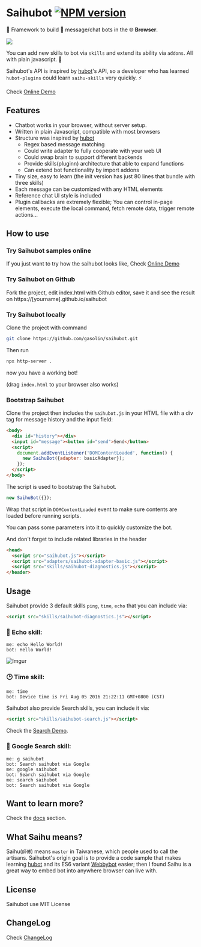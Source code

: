 # Saihubot [![NPM version][npm-image]][npm-url] 
:robot: Framework to build :speech_balloon: message/chat bots in the :globe_with_meridians: **Browser**.

[![](https://github.com/gasolin/saihubot/workflows/lint/badge.svg)](https://github.com/gasolin/saihubot/actions?query=workflow%3Alint)

You can add new skills to bot via `skills` and extend its ability via `addons`. All with plain javascript. :clap:

Saihubot's API is inspired by [hubot](https://github.com/github/hubot/)'s API, so a developer who has learned `hubot-plugins` could learn `saihu-skills` very quickly. :zap:

Check [Online Demo](https://gasolin.github.io/saihubot/)

## Features

* Chatbot works in your browser, without server setup.
* Written in plain Javascript, compatible with most browsers
* Structure was inspired by [hubot](https://github.com/github/hubot/)
  * Regex based message matching
  * Could write adapter to fully cooperate with your web UI
  * Could swap brain to support different backends
  * Provide skills(pluginn) architecture that able to expand functions
  * Can extend bot functionality by import addons
* Tiny size, easy to learn (the init version has just 80 lines that bundle with three skills)
* Each message can be customized with any HTML elements
* Reference chat UI style is included
* Plugin callbacks are extremely flexible; You can control in-page elements, execute the local command, fetch remote data, trigger remote actions...

## How to use

### Try Saihubot samples online

If you just want to try how the saihubot looks like, Check [Online Demo](https://gasolin.github.io/saihubot/)

### Try Saihubot on Github

Fork the project, edit index.html with Github editor, save it and see the result on https://[yourname].github.io/saihubot

### Try Saihubot locally

Clone the project with command

```sh
git clone https://github.com/gasolin/saihubot.git
```

Then run

```sh
npx http-server .
```

now you have a working bot!

(drag `index.html` to your browser also works)


### Bootstrap Saihubot

Clone the project then includes the `saihubot.js` in your HTML file with a div tag for message history and the input field:

```html
<body>
  <div id="history"></div>
  <input id="message"><button id="send">Send</button>
  <script>
    document.addEventListener('DOMContentLoaded', function() {
      new SaihuBot({adapter: basicAdapter});
    });
  </script>
</body>
```

The script is used to bootstrap the Saihubot.

```js
new SaihuBot({});
```

Wrap that script in `DOMContentLoaded` event to make sure contents are loaded before running scripts.

You can pass some parameters into it to quickly customize the bot.

And don't forget to include related libraries in the header

```html
<head>
  <script src="saihubot.js"></script>
  <script src="adapters/saihubot-adapter-basic.js"></script>
  <script src="skills/saihubot-diagnostics.js"></script>
</header>
```

## Usage

Saihubot provide 3 default skills `ping`, `time`, `echo` that you can include via:

```html
<script src="skills/saihubot-diagnostics.js"></script>
```

### :loudspeaker: Echo skill:

```
me: echo Hello World!
bot: Hello World!
```

![Imgur](http://i.imgur.com/Ljjf0Fwl.png)

### :clock2: Time skill:

```
me: time
bot: Device time is Fri Aug 05 2016 21:22:11 GMT+0800 (CST)
```

Saihubot also provide Search skills, you can include it via:

```html
<script src="skills/saihubot-search.js"></script>
```

Check the [Search Demo](https://gasolin.github.io/saihubot/samples/search).

### :mag_right: Google Search skill:

```
me: g saihubot
bot: Search saihubot via Google
me: google saihubot
bot: Search saihubot via Google
me: search saihubot
bot: Search saihubot via Google
```

## Want to learn more?

Check the [docs](https://github.com/gasolin/saihubot/tree/gh-pages/docs) section.

## What Saihu means?

Saihu(`師傅`) means `master` in Taiwanese, which people used to call the artisans.
Saihubot's origin goal is to provide a code sample that makes learning [hubot](https://github.com/github/hubot/) and its ES6 variant [Webbybot](https://github.com/gasolin/webbybot/) easier; then I found Saihu is a great way to embed bot into anywhere browser can live with.

## License

Saihubot use MIT License

## ChangeLog

Check [ChangeLog](CHANGELOG.md)

[npm-image]: https://badge.fury.io/js/saihubot.svg
[npm-url]: https://npmjs.org/package/saihubot

